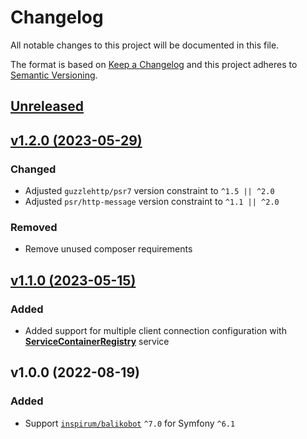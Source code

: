 # Changelog

All notable changes to this project will be documented in this file.

The format is based on [Keep a Changelog](http://keepachangelog.com/en/1.0.0/)
and this project adheres to [Semantic Versioning](http://semver.org/spec/v2.0.0.html).


## [Unreleased](https://github.com/inspirum/balikobot-php-symfony/compare/v1.2.0...master)


## [v1.2.0 (2023-05-29)](https://github.com/inspirum/balikobot-php-symfony/compare/v1.1.0...v1.2.0)
### Changed
- Adjusted `guzzlehttp/psr7` version constraint to `^1.5 || ^2.0`
- Adjusted `psr/http-message` version constraint to `^1.1 || ^2.0`
### Removed
- Remove unused composer requirements


## [v1.1.0 (2023-05-15)](https://github.com/inspirum/balikobot-php-symfony/compare/v1.0.0...v1.1.0)
### Added
- Added support for multiple client connection configuration with [**ServiceContainerRegistry**](https://github.com/inspirum/balikobot-php/blob/master/src/Service/Registry/ServiceContainerRegistry.php) service


## v1.0.0 (2022-08-19)
### Added
- Support [`inspirum/balikobot`](https://github.com/inspirum/balikobot-php) `^7.0` for Symfony `^6.1`
